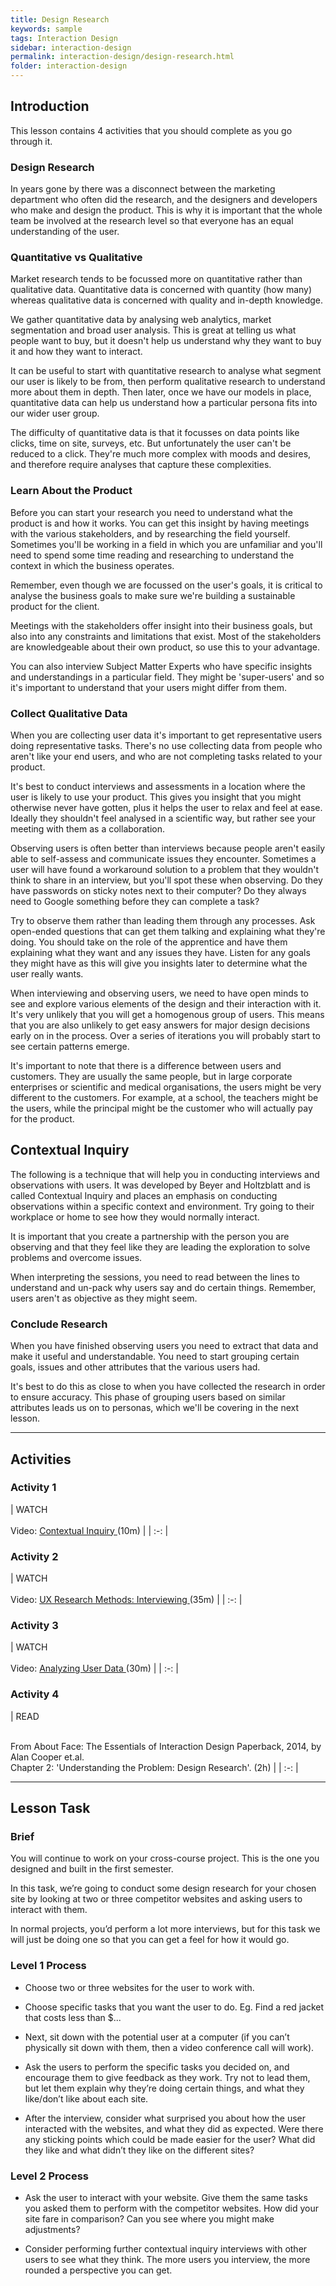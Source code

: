 ```yaml
---
title: Design Research
keywords: sample
tags: Interaction Design
sidebar: interaction-design
permalink: interaction-design/design-research.html
folder: interaction-design
---
```


## Introduction

This lesson contains 4 activities that you should complete as you go through it.

### Design Research

In years gone by there was a disconnect between the marketing department who often did the research, and the designers and developers who make and design the product. This is why it is important that the whole team be involved at the research level so that everyone has an equal understanding of the user.

### Quantitative vs Qualitative

Market research tends to be focussed more on quantitative rather than qualitative data. Quantitative data is concerned with quantity (how many) whereas qualitative data is concerned with quality and in-depth knowledge.

We gather quantitative data by analysing web analytics, market segmentation and broad user analysis. This is great at telling us what people want to buy, but it doesn't help us understand why they want to buy it and how they want to interact.

It can be useful to start with quantitative research to analyse what segment our user is likely to be from, then perform qualitative research to understand more about them in depth. Then later, once we have our models in place, quantitative data can help us understand how a particular persona fits into our wider user group.

The difficulty of quantitative data is that it focusses on data points like clicks, time on site, surveys, etc. But unfortunately the user can't be reduced to a click. They're much more complex with moods and desires, and therefore require analyses that capture these complexities.

### Learn About the Product

Before you can start your research you need to understand what the product is and how it works. You can get this insight by having meetings with the various stakeholders, and by researching the field yourself. Sometimes you'll be working in a field in which you are unfamiliar and you'll need to spend some time reading and researching to understand the context in which the business operates.

Remember, even though we are focussed on the user's goals, it is critical to analyse the business goals to make sure we're building a sustainable product for the client.

Meetings with the stakeholders offer insight into their business goals, but also into any constraints and limitations that exist. Most of the stakeholders are knowledgeable about their own product, so use this to your advantage.

You can also interview Subject Matter Experts who have specific insights and understandings in a particular field. They might be 'super-users' and so it's important to understand that your users might differ from them.

### Collect Qualitative Data

When you are collecting user data it's important to get representative users doing representative tasks. There's no use collecting data from people who aren't like your end users, and who are not completing tasks related to your product.

It's best to conduct interviews and assessments in a location where the user is likely to use your product. This gives you insight that you might otherwise never have gotten, plus it helps the user to relax and feel at ease. Ideally they shouldn't feel analysed in a scientific way, but rather see your meeting with them as a collaboration.

Observing users is often better than interviews because people aren't easily able to self-assess and communicate issues they encounter. Sometimes a user will have found a workaround solution to a problem that they wouldn't think to share in an interview, but you'll spot these when observing. Do they have passwords on sticky notes next to their computer? Do they always need to Google something before they can complete a task?

Try to observe them rather than leading them through any processes. Ask open-ended questions that can get them talking and explaining what they're doing. You should take on the role of the apprentice and have them explaining what they want and any issues they have. Listen for any goals they might have as this will give you insights later to determine what the user really wants.

When interviewing and observing users, we need to have open minds to see and explore various elements of the design and their interaction with it. It's very unlikely that you will get a homogenous group of users. This means that you are also unlikely to get easy answers for major design decisions early on in the process. Over a series of iterations you will probably start to see certain patterns emerge.

It's important to note that there is a difference between users and customers. They are usually the same people, but in large corporate enterprises or scientific and medical organisations, the users might be very different to the customers. For example, at a school, the teachers might be the users, while the principal might be the customer who will actually pay for the product.

## Contextual Inquiry

The following is a technique that will help you in conducting interviews and observations with users. It was developed by Beyer and Holtzblatt and is called Contextual Inquiry and places an emphasis on conducting observations within a specific context and environment. Try going to their workplace or home to see how they would normally interact.

It is important that you create a partnership with the person you are observing and that they feel like they are leading the exploration to solve problems and overcome issues.

When interpreting the sessions, you need to read between the lines to understand and un-pack why users say and do certain things. Remember, users aren't as objective as they might seem.

### Conclude Research

When you have finished observing users you need to extract that data and make it useful and understandable. You need to start grouping certain goals, issues and other attributes that the various users had.

It's best to do this as close to when you have collected the research in order to ensure accuracy. This phase of grouping users based on similar attributes leads us on to personas, which we'll be covering in the next lesson.

<hr>

## Activities

### Activity 1

| WATCH<br><br> Video: [ Contextual Inquiry ](https://www.coursera.org/learn/design-research/lecture/gkGP5/contextual-inquiry) (10m) | | :-: |

### Activity 2

| WATCH<br><br> Video: [ UX Research Methods: Interviewing ](https://www.linkedin.com/learning/ux-research-methods-interviewing/welcome?u=43268076) (35m) | | :-: |

### Activity 3

| WATCH<br><br> Video: [ Analyzing User Data ](https://www.linkedin.com/learning/ux-design-2-analyzing-user-data/welcome?u=43268076) (30m) | | :-: |

### Activity 4

| READ<br><br>

From About Face: The Essentials of Interaction Design Paperback, 2014, by Alan Cooper et.al.   
Chapter 2: 'Understanding the Problem: Design Research'. (2h) | | :-: |

<hr>

## Lesson Task

### Brief

You will continue to work on your cross-course project. This is the one you designed and built in the first semester.

In this task, we’re going to conduct some design research for your chosen site by looking at two or three competitor websites and asking users to interact with them.

In normal projects, you’d perform a lot more interviews, but for this task we will just be doing one so that you can get a feel for how it would go.

### Level 1 Process

- Choose two or three websites for the user to work with.

- Choose specific tasks that you want the user to do. Eg. Find a red jacket that costs less than $...

- Next, sit down with the potential user at a computer (if you can’t physically sit down with them, then a video conference call will work).

- Ask the users to perform the specific tasks you decided on, and encourage them to give feedback as they work. Try not to lead them, but let them explain why they’re doing certain things, and what they like/don’t like about each site.

- After the interview, consider what surprised you about how the user interacted with the websites, and what they did as expected. Were there any sticking points which could be made easier for the user? What did they like and what didn’t they like on the different sites?

### Level 2 Process

- Ask the user to interact with your website. Give them the same tasks you asked them to perform with the competitor websites. How did your site fare in comparison? Can you see where you might make adjustments?

- Consider performing further contextual inquiry interviews with other users to see what they think. The more users you interview, the more rounded a perspective you can get.
